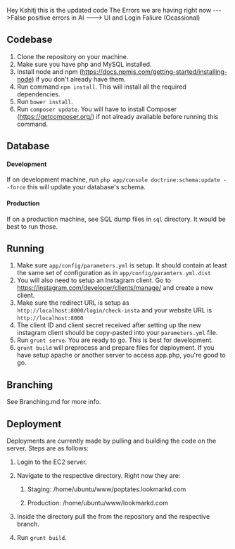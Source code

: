 Hey Kshitj this is the updated code 
The Errors we are having right now 
--->False positive errors in AI 
---> UI and Login Faliure (Ocassional) 


## Codebase

1. Clone the repository on your machine.
1. Make sure you have php and MySQL installed.
1. Install node and npm (https://docs.npmjs.com/getting-started/installing-node) if you don't already have them.
1. Run command `npm install`. This will install all the required dependencies.
1. Run `bower install`.
1. Run `composer update`. You will have to install Composer (https://getcomposer.org/) if not already available before running this command.

## Database

#### Development

If on development machine, run `php app/console doctrine:schema:update --force` this will update your database's schema.

#### Production

If on a production machine, see SQL dump files in `sql` directory. It would be best to run those.

## Running

1. Make sure `app/config/parameters.yml` is setup. It should contain at least the same set of configuration as in `app/config/paramters.yml.dist`
1. You will also need to setup an Instagram client.  Go to https://instagram.com/developer/clients/manage/ and create a new client.
1. Make sure the redirect URL is setup as ` http://localhost:8000/login/check-insta ` and your website URL is  ` http://localhost:8000 `
1. The client ID and client secret received after setting up the new instagram client should be copy-pasted into your `parameters.yml` file. 
1. Run `grunt serve`. You are ready to go. This is best for development.
1. `grunt build` will preprocess and prepare files for deployment. If you have setup apache or another server to access app.php, you're good to go.


## Branching

See Branching.md for more info.


## Deployment

Deployments are currently made by pulling and building the code on the server. Steps are as follows:

1. Login to the EC2 server.
1. Navigate to the respective directory. Right now they are:
	1. Staging: /home/ubuntu/www/poptates.lookmarkd.com

    1. Production: /home/ubuntu/www/lookmarkd.com
    
1. Inside the directory pull the from the repository and the respective branch. 

1. Run `grunt build`. 
